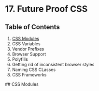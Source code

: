 # 17. Future Proof CSS

## Table of Contents

1. [CSS Modules](#css-modules)
2. CSS Variables
3. Vendor Prefixes
4. Browser Support
5. Polyfills
6. Getting rid of inconsistent browser styles
7. Naming CSS CLasses
8. CSS Frameworks

<div id="css-modules"></div>
## CSS Modules
